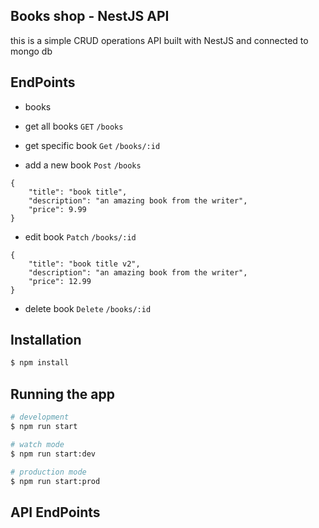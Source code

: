 ## Books shop - NestJS API

this is a simple CRUD operations API built with NestJS and connected to mongo db

## EndPoints

- books
- get all books
  `GET`
  `/books`

- get specific book
  `Get`
  `/books/:id`

- add a new book
  `Post`
  `/books`

```
{
    "title": "book title",
    "description": "an amazing book from the writer",
    "price": 9.99
}
```

- edit book
  `Patch`
  `/books/:id`

```
{
    "title": "book title v2",
    "description": "an amazing book from the writer",
    "price": 12.99
}
```

- delete book
  `Delete`
  `/books/:id`

## Installation

```bash
$ npm install
```

## Running the app

```bash
# development
$ npm run start

# watch mode
$ npm run start:dev

# production mode
$ npm run start:prod
```

## API EndPoints
